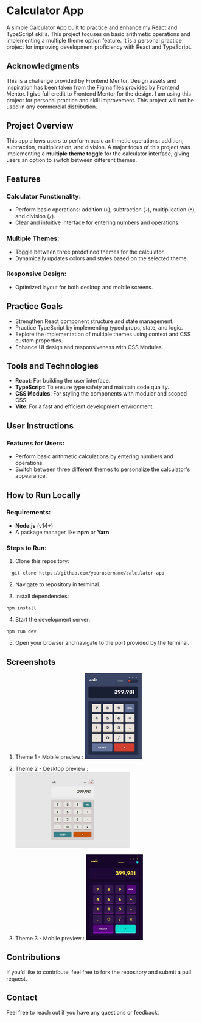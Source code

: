 # Calculator App

A simple Calculator App built to practice and enhance my React and TypeScript skills. This project focuses on basic arithmetic operations and implementing a multiple theme option feature. It is a personal practice project for improving development proficiency with React and TypeScript.

## Acknowledgments

This is a challenge provided by Frontend Mentor. Design assets and inspiration has been taken from the Figma files provided by Frontend Mentor. I give full credit to Frontend Mentor for the design. I am using this project for personal practice and skill improvement. This project will not be used in any commercial distribution.

## Project Overview

This app allows users to perform basic arithmetic operations: addition, subtraction, multiplication, and division. A major focus of this project was implementing a **multiple theme toggle** for the calculator interface, giving users an option to switch between different themes.

## Features

### Calculator Functionality:

- Perform basic operations: addition (`+`), subtraction (`-`), multiplication (`*`), and division (`/`).
- Clear and intuitive interface for entering numbers and operations.

### Multiple Themes:

- Toggle between three predefined themes for the calculator.
- Dynamically updates colors and styles based on the selected theme.

### Responsive Design:

- Optimized layout for both desktop and mobile screens.

## Practice Goals

- Strengthen React component structure and state management.
- Practice TypeScript by implementing typed props, state, and logic.
- Explore the implementation of multiple themes using context and CSS custom properties.
- Enhance UI design and responsiveness with CSS Modules.

## Tools and Technologies

- **React**: For building the user interface.
- **TypeScript**: To ensure type safety and maintain code quality.
- **CSS Modules**: For styling the components with modular and scoped CSS.
- **Vite**: For a fast and efficient development environment.

## User Instructions

### Features for Users:

- Perform basic arithmetic calculations by entering numbers and operations.
- Switch between three different themes to personalize the calculator's appearance.

## How to Run Locally

### Requirements:

- **Node.js** (v14+)
- A package manager like **npm** or **Yarn**

### Steps to Run:

1. Clone this repository:

```
  git clone https://github.com/yourusername/calculator-app
```

2. Navigate to repository in terminal.

3. Install dependencies:

```
npm install
```

4. Start the development server:

```
npm run dev
```

5. Open your browser and navigate to the port provided by the terminal.

## Screenshots

1. Theme 1 - Mobile preview :
   <img src="./images/theme-1.jpg" alt="Theme 1 Mobile View" width="150" height="225">

2. Theme 2 - Desktop preview :
   <img src="./images/theme-2.jpg" alt="Theme 2 Desktop View" width="300" height="200">

3. Theme 3 - Mobile preview :
   <img src="./images/theme-3.jpg" alt="Theme 3 Mobile View" width="150" height="225">

## Contributions

If you’d like to contribute, feel free to fork the repository and submit a pull request.

## Contact

Feel free to reach out if you have any questions or feedback.
